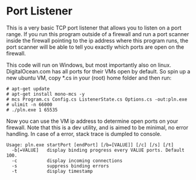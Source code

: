﻿# Port Listener
This is a very basic TCP port listener that allows you to listen on a port range. 
If you run this program outside of a firewall and run a port scanner inside the firewall pointing to the ip address where this program runs, 
the port scanner will be able to tell you exactly which ports are open on the firewall.

This code will run on Windows, but most importantly also on linux. DigitalOcean.com has all ports for their VMs open by default. 
So spin up a new ubuntu VM, copy *.cs in your (root) home folder and then run:
```
# apt-get update
# apt-get install mono-mcs -y
# mcs Program.cs Config.cs ListenerState.cs Options.cs -out:pln.exe
# ulimit -n 66000
# ./pln.exe 1 65535
```
Now you can use the VM ip address to determine open ports on your firewall. 
Note that this is a dev utility, and is aimed to be minimal, no error handling. 
In case of a error, stack trace is dumpled to console.
```
Usage: pln.exe startPort [endPort] [/b=[VALUE]] [/c] [/s] [/t]
  -b[=VALUE]   display binding progress every VALUE ports. Default 100.
  -c           display incoming connections
  -s           suppress binding errors
  -t           display timestamp
```
